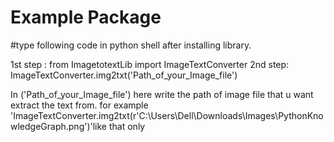 # Example Package
#type following code in python shell after installing library.

1st step :
 from ImagetotextLib import ImageTextConverter
2nd step:
ImageTextConverter.img2txt('Path_of_your_Image_file')

In ('Path_of_your_Image_file') here write the path of image file that u want extract the text from.
for example 'ImageTextConverter.img2txt(r'C:\Users\Dell\Downloads\Images\PythonKnowledgeGraph.png')'like that only
